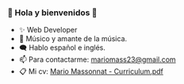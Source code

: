 ### 🕺 Hola y bienvenidos 👋

- ✨ Web Developer 
- 🎵 Músico y amante de la música.
- 🗨 Hablo español e inglés.
- 📫 Para contactarme: mariomass23@gmail.com 
- 📋 Mi cv: [Mario Massonnat - Curriculum.pdf](https://github.com/MarucoMass/MarucoMass/files/14388725/Mario.Massonnat.-.Curriculum.pdf)
